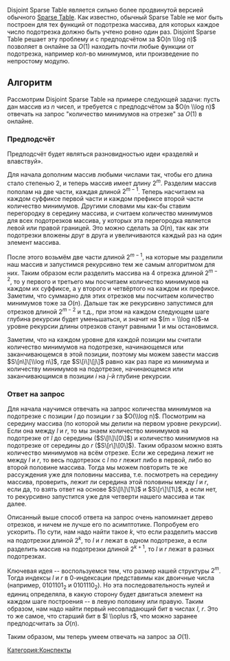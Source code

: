 Disjoint Sparse Table является сильно более продвинутой версией обычного
[Sparse Table](Sparse_Table "wikilink"). Как известно, обычный Sparse
Table не мог быть построен для тех функций от подотрезка массива, для
которых каждое число подотрезка должно быть учтено ровно один раз.
Disjoint Sparse Table решает эту проблему и с предподсчётом за $O(n
\\log n)$ позволяет в онлайне за $O(1)$ находить почти любые функции от
подотрезка, например кол-во минимумов, или произведение по непростому
модулю.

## Алгоритм

Рассмотрим Disjoint Sparse Table на примере следующей задачи: пусть дан
массив из $n$ чисел, и требуется с предподсчётом за $O(n \\log n)$
отвечать на запрос "количество минимумов на отрезке" за $O(1)$ в
онлайне.

### Предподсчёт

Предподсчёт будет являться разновидностью идеи «разделяй и влавствуй».

Для начала дополним массив любыми числами так, чтобы его длина стало
степенью 2, и теперь массив имеет длину $2^m$. Разделим массив
пополам на две части, каждая длиной $2^{m - 1}$. Теперь насчитаем
на каждом суффиксе первой части и каждом префиксе второй части
количество минимумов. Другими словами мы как-бы ставим
перегородку в середину массива, и считаем количество минимумов
для всех подотрезков массива, у которых эта перегородка является левой
или правой границей. Это можно сделать за $O(n)$, так как эти
подотрезки вложены друг в друга и увеличиваются каждый раз на
один элемент массива.

После этого возьмём две части длиной $2^{m - 1}$, на которые мы
разделили наш массив и запустимся рекурсивно тем же самым
алгоритмом для них. Таким образом если разделить массива на 4
отрезка длиной $2^{m - 2}$, то у первого и третьего мы посчитаем
количество минимумов на каждом их суффиксе, а у второго и четвёртого
на каждом их префиксе. Заметим, что суммарно для этих отрезков мы
посчитаем количество минимумов тоже за $O(n)$. Дальше так же
рекурсивно запустимся для отрезков длиной $2^{m - 2}$ и т.д., при
этом на каждом следующем шаге глубина рекурсии будет уменьшаться, и
значит на $(m = \\log n)$-м уровне рекурсии длины отрезков станут
равными 1 и мы остановимся.

Заметим, что на каждом уровне для каждой позиции мы считали количество
минимумов на подотрезке, начинающемся или заканчивающемся в этой
позиции, поэтому мы можем завести массив $S\[n\]\[\\log n\]$, где
$S\[i\]\[j\]$ равно как раз паре из минимума и количеству минимумов на
подотрезке, начинающемся или заканчивающимся в позиции $i$ на $j$-й
глубине рекурсии.

### Ответ на запрос

Для начала научимся отвечать на запрос количества минимумов на
подотрезке с позиции $l$ до позиции $r$ за $O(\\log n)$.
Посмотрим на середину массива (по которой мы делили на первом
уровне рекурсии). Если она между $l$ и $r$, то мы знаем количество
минимумов на подотрезке от $l$ до середины ($S\[l\]\[0\]$) и количество
минимумов на подотрезке от середины до $r$ ($S\[r\]\[0\]$). Таким
образом можно взять количество минимумов на всём отрезке. Если же
середина лежит не между $l$ и $r$, то весь подотрезок с $l$ по $r$ лежит
либо в первой, либо во второй половине массива. Тогда мы можем повторить
те же рассуждения уже для половины массива, т.е. посмотреть на середину
массива, проверить, лежит ли середина этой половины между $l$ и $r$,
если да, то взять ответ на основе $S\[l\]\[1\]$ и $S\[r\]\[1\]$, а
если нет, то рекурсивно запустится уже для четверти нашего массива и
так далее.

Описанный выше способ ответа на запрос очень напоминает дерево отрезков,
и ничем не лучше его по асимптотике. Попробуем его ускорить. По сути,
нам надо найти такое $k$, что если разделить массив на подотрезки
длиной $2^k$, то $l$ и $r$ лежат в одном подотрезке, а если
разделить массив на подотрезки длиной $2^{k + 1}$, то $l$ и $r$
лежат в разных подотрезках.

Ключевая идея -- воспользуемся тем, что размер нашей структуры $2^m$.
Тогда индексы $l$ и $r$ в 0-индексации представимы как двоичные числа
(например, $0101101_2$ и $0101110_2$). Но эта последовательность нулей
и единиц определяла, в какую сторону будет двигаться элемент на каждом
шаге построения -- в левую половину или правую. Таким образом, нам
надо найти первый несовпадающий бит в числах $l$, $r$. Это то же
самое, что старший бит в $l \\oplus r$, что можно заранее
предподсчитать за $O(n)$.

Таким образом, мы теперь умеем отвечать на запрос за $O(1)$.

[Категория:Конспекты](Категория:Конспекты "wikilink")
